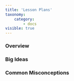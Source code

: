 ```yaml
---
title: 'Lesson Plans'
taxonomy:
    category:
        - docs
visible: true
---
```


### Overview

### Big Ideas

### Common Misconceptions

